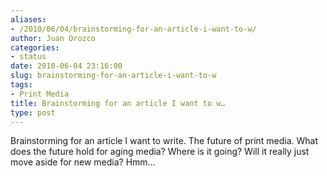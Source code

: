 ```yaml
---
aliases:
- /2010/06/04/brainstorming-for-an-article-i-want-to-w/
author: Juan Orozco
categories:
- status
date: 2010-06-04 23:16:00
slug: brainstorming-for-an-article-i-want-to-w
tags:
- Print Media
title: Brainstorming for an article I want to w…
type: post
---
```


Brainstorming for an article I want to write. The future of print media. What does the future hold for aging media? Where is it going? Will it really just move aside for new media? Hmm...